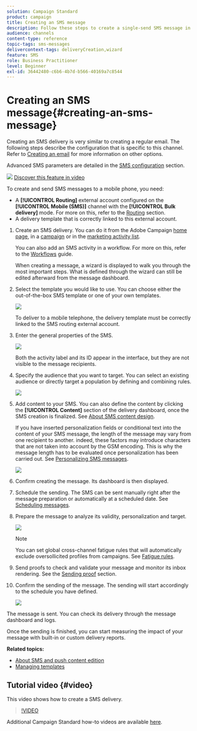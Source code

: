 ```yaml
---
solution: Campaign Standard
product: campaign
title: Creating an SMS message
description: Follow these steps to create a single-send SMS message in Adobe Campaign.
audience: channels
content-type: reference
topic-tags: sms-messages
delivercontext-tags: deliveryCreation,wizard
feature: SMS
role: Business Practitioner
level: Beginner
exl-id: 36442480-c6b6-4b7d-b566-40169a7c8544
---
```

# Creating an SMS message{#creating-an-sms-message}

Creating an SMS delivery is very similar to creating a regular email. The following steps describe the configuration that is specific to this channel. Refer to [Creating an email](../../channels/using/creating-an-email.md) for more information on other options.

Advanced SMS parameters are detailed in the [SMS configuration](../../administration/using/configuring-sms-channel.md) section.

![](assets/do-not-localize/how-to-video.png) [Discover this feature in video](#video)

To create and send SMS messages to a mobile phone, you need:

* A **[!UICONTROL Routing]** external account configured on the **[!UICONTROL Mobile (SMS)]** channel with the **[!UICONTROL Bulk delivery]** mode. For more on this, refer to the [Routing](../../administration/using/configuring-sms-channel.md#defining-an-sms-routing) section.
* A delivery template that is correctly linked to this external account.

1. Create an SMS delivery. You can do it from the Adobe Campaign [home page](../../start/using/interface-description.md#home-page), in a [campaign](../../start/using/marketing-activities.md#creating-a-marketing-activity) or in the [marketing activity list](../../start/using/programs-and-campaigns.md#creating-a-campaign).

   You can also add an SMS activity in a workflow. For more on this, refer to the [Workflows](../../automating/using/sms-delivery.md) guide.

   When creating a message, a wizard is displayed to walk you through the most important steps. What is defined through the wizard can still be edited afterward from the message dashboard.

1. Select the template you would like to use. You can choose either the out-of-the-box SMS template or one of your own templates.

   ![](assets/sms_creation_1.png)

   To deliver to a mobile telephone, the delivery template must be correctly linked to the SMS routing external account.

1. Enter the general properties of the SMS.

   ![](assets/sms_creation_2.png)

   Both the activity label and its ID appear in the interface, but they are not visible to the message recipients.

1. Specify the audience that you want to target. You can select an existing audience or directly target a population by defining and combining rules.

   ![](assets/sms_creation_3.png)

1. Add content to your SMS. You can also define the content by clicking the **[!UICONTROL Content]** section of the delivery dashboard, once the SMS creation is finalized. See [About SMS content design](../../channels/using/about-sms-and-push-content-design.md).

   If you have inserted personalization fields or conditional text into the content of your SMS message, the length of the message may vary from one recipient to another. indeed, these factors may introduce characters that are not taken into account by the GSM encoding. This is why the message length has to be evaluated once personalization has been carried out. See [Personalizing SMS messages](../../channels/using/personalizing-sms-messages.md).

   ![](assets/sms_creation_4.png)

1. Confirm creating the message. Its dashboard is then displayed.
1. Schedule the sending. The SMS can be sent manually right after the message preparation or automatically at a scheduled date. See [Scheduling messages](../../sending/using/about-scheduling-messages.md).
1. Prepare the message to analyze its validity, personalization and target.

   ![](assets/sms_creation_6.png)

   >[!NOTE]
   >
   >You can set global cross-channel fatigue rules that will automatically exclude oversollicited profiles from campaigns. See [Fatigue rules](../../sending/using/fatigue-rules.md).

1. Send proofs to check and validate your message and monitor its inbox rendering. See the [Sending proof](../../sending/using/sending-proofs.md) section.
1. Confirm the sending of the message. The sending will start accordingly to the schedule you have defined.

   ![](assets/sms_creation_7.png)

The message is sent. You can check its delivery through the message dashboard and logs.

Once the sending is finished, you can start measuring the impact of your message with built-in or custom delivery reports.

**Related topics:**

* [About SMS and push content edition](../../channels/using/about-sms-and-push-content-design.md)
* [Managing templates](../../start/using/marketing-activity-templates.md)

## Tutorial video {#video}

This video shows how to create a SMS delivery.

>[!VIDEO](https://video.tv.adobe.com/v/25265/?quality=12)

Additional Campaign Standard how-to videos are available [here](https://experienceleague.adobe.com/docs/campaign-standard-learn/tutorials/overview.html?lang=en).
